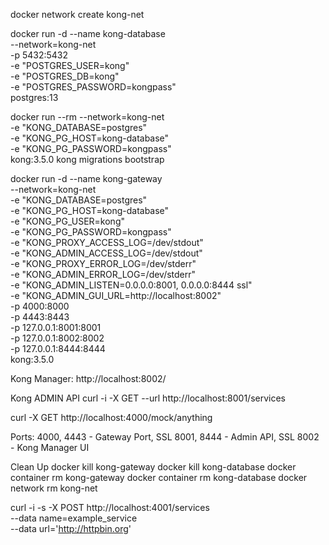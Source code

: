 docker network create kong-net

docker run -d --name kong-database \
 --network=kong-net \
 -p 5432:5432 \
 -e "POSTGRES_USER=kong" \
 -e "POSTGRES_DB=kong" \
 -e "POSTGRES_PASSWORD=kongpass" \
 postgres:13

 docker run --rm --network=kong-net \
-e "KONG_DATABASE=postgres" \
-e "KONG_PG_HOST=kong-database" \
-e "KONG_PG_PASSWORD=kongpass" \
kong:3.5.0 kong migrations bootstrap


docker run -d --name kong-gateway \
--network=kong-net \
-e "KONG_DATABASE=postgres" \
-e "KONG_PG_HOST=kong-database" \
-e "KONG_PG_USER=kong" \
-e "KONG_PG_PASSWORD=kongpass" \
-e "KONG_PROXY_ACCESS_LOG=/dev/stdout" \
-e "KONG_ADMIN_ACCESS_LOG=/dev/stdout" \
-e "KONG_PROXY_ERROR_LOG=/dev/stderr" \
-e "KONG_ADMIN_ERROR_LOG=/dev/stderr" \
-e "KONG_ADMIN_LISTEN=0.0.0.0:8001, 0.0.0.0:8444 ssl" \
-e "KONG_ADMIN_GUI_URL=http://localhost:8002" \
-p 4000:8000 \
-p 4443:8443 \
-p 127.0.0.1:8001:8001 \
-p 127.0.0.1:8002:8002 \
-p 127.0.0.1:8444:8444 \
kong:3.5.0


Kong Manager:
http://localhost:8002/

Kong ADMIN API
curl -i -X GET --url http://localhost:8001/services

curl -X GET http://localhost:4000/mock/anything

Ports:
4000, 4443 - Gateway Port, SSL
8001, 8444 - Admin API, SSL
8002 - Kong Manager UI




Clean Up
docker kill kong-gateway
docker kill kong-database
docker container rm kong-gateway
docker container rm kong-database
docker network rm kong-net


curl -i -s -X POST http://localhost:4001/services \
 --data name=example_service \
 --data url='http://httpbin.org'




